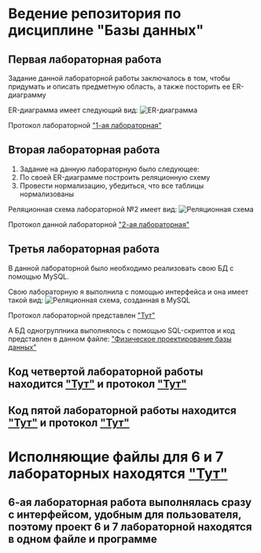 # Ведение репозитория по дисциплине "Базы данных" 
## Первая лабораторная работа
Задание данной лабораторной работы заключалось в том, чтобы придумать и описать предметную область, а также посторить ее ER-диаграмму

ER-диаграмма имеет следующий вид:
![ER-диаграмма](https://sun9-71.userapi.com/impg/-v6qQlXKjO7w9NtzksdvMQsujTC5ikH7fAYatg/8MPUEGFbcio.jpg?size=1593x815&quality=96&sign=a6e1296f3d045c53e016c7b09f16f38a&type=album)

Протокол лабораторной ["1-ая лабораторная"](https://github.com/sofaglavaa/BData/blob/main/Лабораторная%20работа%20№1.docx)

## Вторая лабораторная работа 
1. Задание на данную лабораторную было следующее:
2. По своей ER-диаграмме построить реляционную схему
3. Провести нормализацию, убедиться, что все таблицы нормализованы

Реляционная схема лабораторной №2 имеет вид:
![Реляционная схема](https://sun9-68.userapi.com/impg/eBmrj-TzgAa2FXemspl234DhI95YvyEq9dk23w/L0oOBerdWrk.jpg?size=1204x648&quality=96&sign=cf086c47080b0d81d790748f850b98eb&type=album)

Протокол данной лабораторной ["2-ая лабораторная"](https://github.com/sofaglavaa/BData/blob/main/Лабораторная%20работа%20№2.docx)

## Третья лабораторная работа
В данной лабораторной было необходимо реализовать свою БД с помощью MySQL. 

Свою лабораторную я выполнила с помощью интерфейса и она имеет такой вид:
![Реляционная схема, созданная в MySQL](https://sun9-76.userapi.com/impg/HrdZFVCN2wb-EYcmP-T1rHxP3KTFoFKuNeJEkQ/e30j_2c3X7A.jpg?size=908x624&quality=96&sign=2481b8df4778f6c57bdbf9cc084a52ed&type=album)


Протокол лабораторной представлен ["Тут"](https://github.com/sofaglavaa/BData/blob/main/Лабораторная%20работа%20№3.docx)

А БД одногруппника выполнялось с помощью SQL-скриптов и код представлен в данном файле: ["Физическое проектирование базы данных"](https://github.com/sofaglavaa/BData/blob/main/Laba_3.sql)

## Код четвертой лабораторной работы находится ["Тут"](https://github.com/sofaglavaa/BData/blob/main/laba_4.sql) и протокол ["Тут"](https://github.com/sofaglavaa/BData/blob/main/Лабораторная%20работа%20№4.docx)
## Код пятой лабораторной работы находится ["Тут"](https://github.com/sofaglavaa/BData/blob/main/laba_5.sql) и протокол ["Тут"](https://github.com/sofaglavaa/BData/blob/main/Лабораторная%20работа%20№5.docx)
# Исполняющие файлы для 6 и 7 лабораторных находятся ["Тут"](https://github.com/sofaglavaa/BData/tree/main/Лабораторная%20№6%20и%20№7/SofaDB67/SofaDB67)
## 6-ая лабораторная работа выполнялась сразу с интерфейсом, удобным для пользователя, поэтому проект 6 и 7 лабораторной находятся в одном файле и программе
